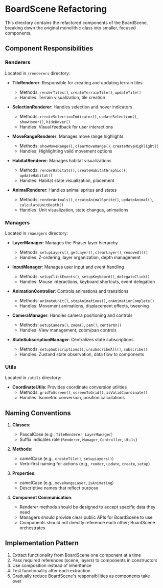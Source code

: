 # BoardScene Refactoring

This directory contains the refactored components of the BoardScene, breaking down the original monolithic class into smaller, focused components.

## Component Responsibilities

### Renderers

Located in `/renderers` directory:

- **TileRenderer**: Responsible for creating and updating terrain tiles
  - Methods: `renderTiles()`, `createTerrainTile()`, `updateTile()`
  - Handles: Terrain visualization, tile creation

- **SelectionRenderer**: Handles selection and hover indicators
  - Methods: `createSelectionIndicator()`, `updateSelection()`, `showHover()`, `hideHover()`
  - Handles: Visual feedback for user interactions

- **MoveRangeRenderer**: Manages move range highlights
  - Methods: `showMoveRange()`, `clearMoveRange()`, `createMoveHighlight()`
  - Handles: Highlighting valid movement options

- **HabitatRenderer**: Manages habitat visualizations
  - Methods: `renderHabitats()`, `createHabitatGraphic()`, `updateHabitat()`
  - Handles: Habitat state visualization, placement

- **AnimalRenderer**: Handles animal sprites and states
  - Methods: `renderAnimals()`, `createAnimalSprite()`, `updateAnimal()`, `calculateUnitDepth()`
  - Handles: Unit visualization, state changes, animations

### Managers

Located in `/managers` directory:

- **LayerManager**: Manages the Phaser layer hierarchy
  - Methods: `setupLayers()`, `getLayer()`, `clearLayer()`, `removeAll()`
  - Handles: Z-ordering, layer organization, depth management

- **InputManager**: Manages user input and event handling
  - Methods: `setupClickEvents()`, `setupKeyboard()`, `delegateClick()`
  - Handles: Mouse interactions, keyboard shortcuts, event delegation

- **AnimationController**: Controls animations and transitions
  - Methods: `animateUnit()`, `stopAnimations()`, `onAnimationComplete()`
  - Handles: Movement animations, displacement effects, tweening

- **CameraManager**: Handles camera positioning and controls
  - Methods: `setupCamera()`, `zoom()`, `pan()`, `centerOn()`
  - Handles: View management, zoom/pan controls

- **StateSubscriptionManager**: Centralizes state subscriptions
  - Methods: `setupSubscriptions()`, `unsubscribeAll()`, `subscribe()`
  - Handles: Zustand state observation, data flow to components

### Utils

Located in `/utils` directory:

- **CoordinateUtils**: Provides coordinate conversion utilities
  - Methods: `gridToScreen()`, `screenToGrid()`, `isValidCoordinate()`
  - Handles: Isometric conversion, position calculations

## Naming Conventions

1. **Classes**:
   - PascalCase (e.g., `TileRenderer`, `LayerManager`)
   - Suffix indicates role (`Renderer`, `Manager`, `Controller`, `Utils`)

2. **Methods**:
   - camelCase (e.g., `createTile()`, `setupLayers()`)
   - Verb-first naming for actions (e.g., `render`, `update`, `create`, `setup`)

3. **Properties**:
   - camelCase (e.g., `moveRangeLayer`, `isAnimating`)
   - Descriptive names that reflect purpose

4. **Component Communication**:
   - Renderer methods should be designed to accept specific data they need
   - Managers should provide clear public APIs for BoardScene to use
   - Components should not directly reference each other; BoardScene orchestrates

## Implementation Pattern

1. Extract functionality from BoardScene one component at a time
2. Pass required references (scene, layers) to components in constructors
3. Use composition instead of inheritance
4. Test functionality after each extraction
5. Gradually reduce BoardScene's responsibilities as components take over 